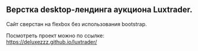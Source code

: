 
## Верстка desktop-лендинга аукциона Luxtrader. 

Сайт сверстан на flexbox без использования bootstrap.</br> 

Посмотреть проект можно по ссылке:</br>
https://deluxezzz.github.io/luxtrader/
